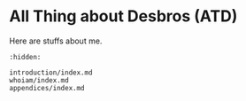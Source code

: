 # All Thing about Desbros (ATD)

Here are stuffs about me.

```{toctree}
:hidden:

introduction/index.md
whoiam/index.md
appendices/index.md
```
